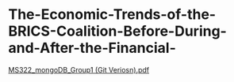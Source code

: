 # The-Economic-Trends-of-the-BRICS-Coalition-Before-During-and-After-the-Financial-
[MS322_mongoDB_Group1 (Git Veriosn).pdf](https://github.com/heavenike02/The-Economic-Trends-of-the-BRICS-Coalition-Before-During-and-After-the-Financial-Crisis/files/14001806/MS322_mongoDB_Group1.Git.Veriosn.pdf)
